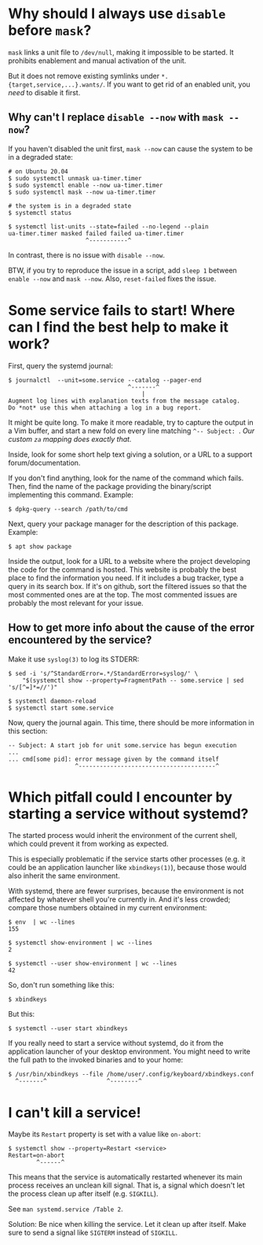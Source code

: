 # Why should I always use `disable` before `mask`?

`mask` links a unit file to `/dev/null`, making it impossible to be started.
It prohibits enablement and manual activation of the unit.

But it does not remove existing symlinks under `*.{target,service,...}.wants/`.
If you want to get rid of an enabled unit, you *need* to disable it first.

## Why can't I replace `disable --now` with `mask --now`?

If you haven't disabled the unit first,  `mask --now` can cause the system to be
in a degraded state:

    # on Ubuntu 20.04
    $ sudo systemctl unmask ua-timer.timer
    $ sudo systemctl enable --now ua-timer.timer
    $ sudo systemctl mask --now ua-timer.timer

    # the system is in a degraded state
    $ systemctl status

    $ systemctl list-units --state=failed --no-legend --plain
    ua-timer.timer masked failed failed ua-timer.timer
                          ^-----------^

In contrast, there is no issue with `disable --now`.

BTW,  if you  try to  reproduce the  issue in  a script,  add `sleep 1`  between
`enable --now` and `mask --now`.  Also, `reset-failed` fixes the issue.

#
# Some service fails to start!  Where can I find the best help to make it work?

First, query the systemd journal:

    $ journalctl  --unit=some.service --catalog --pager-end
                                      ^-------^
                                          |
    Augment log lines with explanation texts from the message catalog.
    Do *not* use this when attaching a log in a bug report.

It might be quite long.  To make it  more readable, try to capture the output in
a Vim buffer, and start a new fold on every line matching `^-- Subject: `.
*Our custom `za` mapping does exactly that.*

Inside, look for some  short help text giving a solution, or a  URL to a support
forum/documentation.

If you don't find anything, look for the name of the command which fails.  Then,
find  the name  of the  package  providing the  binary/script implementing  this
command.  Example:

    $ dpkg-query --search /path/to/cmd

Next, query your package manager for the description of this package.  Example:

    $ apt show package

Inside the output, look for a URL  to a website where the project developing the
code for the command is hosted.  This website is probably the best place to find
the information  you need.  If it  includes a bug  tracker, type a query  in its
search  box.  If  it's on  github, sort  the filtered  issues so  that the  most
commented ones are at the top.  The  most commented issues are probably the most
relevant for your issue.

## How to get more info about the cause of the error encountered by the service?

Make it use `syslog(3)` to log its STDERR:

    $ sed -i 's/^StandardError=.*/StandardError=syslog/' \
        "$(systemctl show --property=FragmentPath -- some.service | sed 's/[^=]*=//')"

    $ systemctl daemon-reload
    $ systemctl start some.service

Now, query  the journal again.  This  time, there should be  more information in
this section:

    -- Subject: A start job for unit some.service has begun execution
    ...
    ... cmd[some pid]: error message given by the command itself
                       ^---------------------------------------^

#
# Which pitfall could I encounter by starting a service without systemd?

The started  process would inherit the  environment of the current  shell, which
could prevent it from working as expected.

This is  especially problematic if the  service starts other processes  (e.g. it
could be an application launcher  like `xbindkeys(1)`), because those would also
inherit the same environment.

With systemd, there are fewer surprises, because the environment is not affected
by whatever  shell you're currently  in.  And  it's less crowded;  compare those
numbers obtained in my current environment:

    $ env  | wc --lines
    155

    $ systemctl show-environment | wc --lines
    2

    $ systemctl --user show-environment | wc --lines
    42

So, don't run something like this:

    $ xbindkeys

But this:

    $ systemctl --user start xbindkeys

If  you  really  need to  start  a  service  without  systemd, do  it  from  the
application launcher of  your desktop environment.  You might need  to write the
full path to the invoked binaries and to your home:

    $ /usr/bin/xbindkeys --file /home/user/.config/keyboard/xbindkeys.conf
      ^-------^                 ^--------^

# I can't kill a service!

Maybe its `Restart` property is set with a value like `on-abort`:

    $ systemctl show --property=Restart <service>
    Restart=on-abort
            ^------^

This means that the service is automatically restarted whenever its main process
receives  an unclean  kill signal.   That  is, a  signal which  doesn't let  the
process clean up after itself (e.g. `SIGKILL`).

See `man systemd.service /Table 2`.

Solution: Be nice when killing the service.  Let it clean up after itself.
Make sure to send a signal like `SIGTERM` instead of `SIGKILL`.
